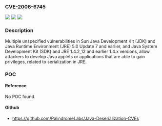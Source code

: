 ### [CVE-2006-6745](https://cve.mitre.org/cgi-bin/cvename.cgi?name=CVE-2006-6745)
![](https://img.shields.io/static/v1?label=Product&message=n%2Fa&color=blue)
![](https://img.shields.io/static/v1?label=Version&message=n%2Fa&color=blue)
![](https://img.shields.io/static/v1?label=Vulnerability&message=n%2Fa&color=brighgreen)

### Description

Multiple unspecified vulnerabilities in Sun Java Development Kit (JDK) and Java Runtime Environment (JRE) 5.0 Update 7 and earlier, and Java System Development Kit (SDK) and JRE 1.4.2_12 and earlier 1.4.x versions, allow attackers to develop Java applets or applications that are able to gain privileges, related to serialization in JRE.

### POC

#### Reference
No POC found.

#### Github
- https://github.com/PalindromeLabs/Java-Deserialization-CVEs

